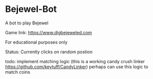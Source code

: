 # Bejewel-Bot

A bot to play Bejewel

Game link: https://www.digbejeweled.com


For educational purposes only

Status: Currently clicks on random postion

todo: implement matching logic (this is a working candy crush linker https://github.com/keytuff/CandyLinker)  perhaps can use this logic to match coins
